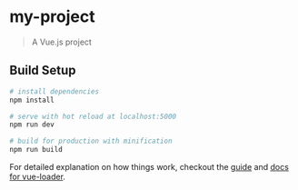 # my-project

> A Vue.js project

## Build Setup

``` bash
# install dependencies
npm install

# serve with hot reload at localhost:5000
npm run dev

# build for production with minification
npm run build
```

For detailed explanation on how things work, checkout the [guide](http://vuejs-templates.github.io/webpack/) and [docs for vue-loader](http://vuejs.github.io/vue-loader).
